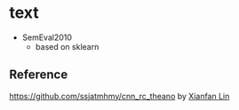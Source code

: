# text
+ SemEval2010
    + based on sklearn

## Reference
https://github.com/ssjatmhmy/cnn_rc_theano by [Xianfan Lin](https://github.com/ssjatmhmy)
